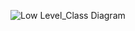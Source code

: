 ![Low Level_Class Diagram](https://user-images.githubusercontent.com/78848865/107744592-fd49cb00-6d38-11eb-9d0a-c62cc745a736.jpg)
